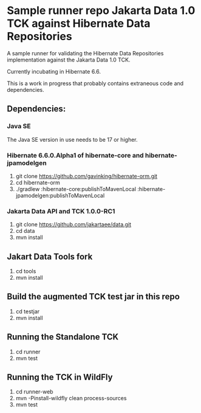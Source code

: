 Sample runner repo Jakarta Data 1.0 TCK against Hibernate Data Repositories
========================================
A sample runner for validating the Hibernate Data Repositories implementation against the Jakarta Data 1.0 TCK.

Currently incubating in Hibernate 6.6.

This is a work in progress that probably contains extraneous code and dependencies.

## Dependencies:
### Java SE
The Java SE version in use needs to be 17 or higher.

### Hibernate 6.6.0.Alpha1 of hibernate-core and hibernate-jpamodelgen
1. git clone	https://github.com/gavinking/hibernate-orm.git
1. cd hibernate-orm
1. ./gradlew :hibernate-core:publishToMavenLocal :hibernate-jpamodelgen:publishToMavenLocal

### Jakarta Data API and TCK 1.0.0-RC1
1. git clone https://github.com/jakartaee/data.git
1. cd data
1. mvn install

## Jakart Data Tools fork
1. cd tools
2. mvn install

## Build the augmented TCK test jar in this repo
1. cd testjar
1. mvn install

## Running the Standalone TCK
1. cd runner
1. mvn test

## Running the TCK in WildFly
1. cd runner-web
2. mvn -Pinstall-wildfly clean process-sources
3. mvn test
